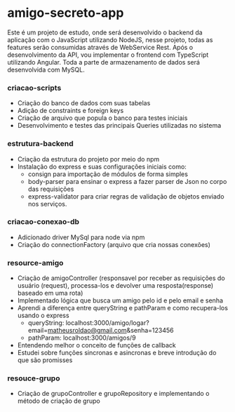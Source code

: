 # amigo-secreto-app
Este é um projeto de estudo, onde será desenvolvido o backend da aplicação com o JavaScript utilizando NodeJS, nesse projeto, todas as features serão consumidas através de WebService Rest.
Após o desenvolvimento da API, vou implementar o frontend com TypeScript utilizando Angular.
Toda a parte de armazenamento de dados será desenvolvida com MySQL.

### criacao-scripts
- Criação do banco de dados com suas tabelas
- Adição de constraints e foreign keys
- Criação de arquivo que popula o banco para testes iniciais
- Desenvolvimento e testes das principais Queries utilizadas no sistema

### estrutura-backend
- Criação da estrutura do projeto por meio do npm
- Instalação do express e suas configurações iniciais como: 
    - consign para importação de módulos de forma simples
    - body-parser para ensinar o express a fazer parser de Json no corpo das requisições
    - express-validator para criar regras de validação de objetos enviado nos serviços.

### criacao-conexao-db 
- Adicionado driver MySql para node via npm
- Criação do connectionFactory (arquivo que cria nossas conexões)

### resource-amigo
- Criação de amigoController (responsavel por receber as requisições do usuário (request), processa-los e devolver uma resposta(response) baseado em uma rota)
- Implementado lógica que busca um amigo pelo id e pelo email e senha
- Aprendi a diferença entre queryString e pathParam e como recupera-los usando o express
    - queryString: localhost:3000/amigo/logar?email=matheusroldao@gmail.com&senha=123456
    - pathParam: localhost:3000/amigos/9
- Entendendo melhor o conceito de funções de callback
- Estudei sobre funções sincronas e asincronas e breve introdução do que são promisses

### resouce-grupo
- Criação de grupoController e grupoRepository e implementando o método de criação de grupo